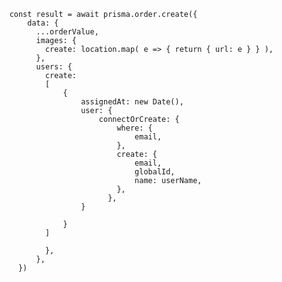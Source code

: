 		const result = await prisma.order.create({
			data: {
			  ...orderValue,
			  images: {
				create: location.map( e => { return { url: e } } ),
			  },
			  users: {
				create: 
				[
					{
						assignedAt: new Date(),
						user: {
							connectOrCreate: {
								where: {
									email,
								},
								create: {
									email,
									globalId,
									name: userName,
								},
							  },
						}
						
					}
				]
			
				},
			  },
		  })